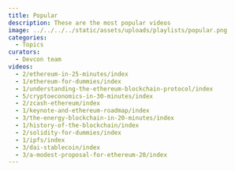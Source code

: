 ```yaml
---
title: Popular
description: These are the most popular videos
image: ../../../../static/assets/uploads/playlists/popular.png
categories:
  - Topics
curators:
  - Devcon team
videos:
  - 2/ethereum-in-25-minutes/index
  - 1/ethereum-for-dummies/index
  - 1/understanding-the-ethereum-blockchain-protocol/index
  - 5/cryptoeconomics-in-30-minutes/index
  - 2/zcash-ethereum/index
  - 1/keynote-and-ethereum-roadmap/index
  - 3/the-energy-blockchain-in-20-minutes/index
  - 1/history-of-the-blockchain/index
  - 2/solidity-for-dummies/index
  - 1/ipfs/index
  - 3/dai-stablecoin/index
  - 3/a-modest-proposal-for-ethereum-20/index
---
```

